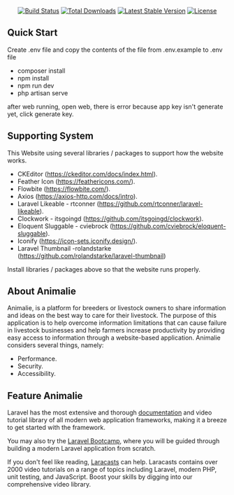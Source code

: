 <iconify-icon icon="healthicons:animal-chicken-outline" style="color: #25522f;" width="250" flip="horizontal"></iconify-icon>

<p align="center">
<a href="https://travis-ci.org/laravel/framework"><img src="https://travis-ci.org/laravel/framework.svg" alt="Build Status"></a>
<a href="https://packagist.org/packages/laravel/framework"><img src="https://img.shields.io/packagist/dt/laravel/framework" alt="Total Downloads"></a>
<a href="https://packagist.org/packages/laravel/framework"><img src="https://img.shields.io/packagist/v/laravel/framework" alt="Latest Stable Version"></a>
<a href="https://packagist.org/packages/laravel/framework"><img src="https://img.shields.io/packagist/l/laravel/framework" alt="License"></a>
</p>

## Quick Start

Create .env file and copy the contents of the file from .env.example to .env file

- composer install
- npm install
- npm run dev
- php artisan serve

after web running, open web, there is error because app key isn't generate yet, click generate key.

## Supporting System

This Website using several libraries / packages to support how the website works.

- CKEditor (<https://ckeditor.com/docs/index.html>).
- Feather Icon (<https://feathericons.com/>).
- Flowbite (<https://flowbite.com/>).
- Axios (<https://axios-http.com/docs/intro>).
- Laravel Likeable - rtconner (<https://github.com/rtconner/laravel-likeable>).
- Clockwork - itsgoingd (<https://github.com/itsgoingd/clockwork>).
- Eloquent Sluggable - cviebrock (<https://github.com/cviebrock/eloquent-sluggable>).
- Iconify (<https://icon-sets.iconify.design/>).
- Laravel Thumbnail -rolandstarke (<https://github.com/rolandstarke/laravel-thumbnail>)

Install libraries / packages above so that the website runs properly.

## About Animalie

Animalie, is a platform for breeders or livestock owners to share information and ideas on the best way to care for their livestock. The purpose of this application is to help overcome information limitations that can cause failure in livestock businesses and help farmers increase productivity by providing easy access to information through a website-based application. Animalie considers several things, namely:

- Performance.
- Security.
- Accessibility.

## Feature Animalie

Laravel has the most extensive and thorough [documentation](https://laravel.com/docs) and video tutorial library of all modern web application frameworks, making it a breeze to get started with the framework.

You may also try the [Laravel Bootcamp](https://bootcamp.laravel.com), where you will be guided through building a modern Laravel application from scratch.

If you don't feel like reading, [Laracasts](https://laracasts.com) can help. Laracasts contains over 2000 video tutorials on a range of topics including Laravel, modern PHP, unit testing, and JavaScript. Boost your skills by digging into our comprehensive video library.
